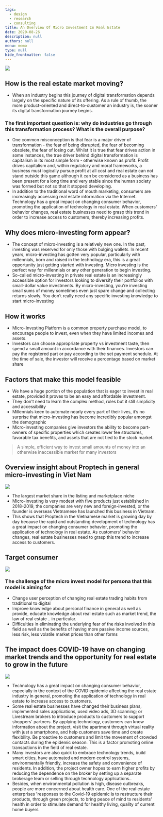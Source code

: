 ```yaml
---
tags: 
  - design
  - research
  - consulting
title: An Overview Of Micro Investment In Real Estate
date: 2020-08-26
description: null
authors: null
menu: memo
type: null
hide_frontmatter: false
---
```


![](assets/an-overview-of-micro-investment-in-real-estate_c090fa939fb85f75f0df5757eca321e4_md5.webp)

## How is the real estate market moving?
* When an industry begins this journey of digital transformation depends largely on the specific nature of its offering. As a rule of thumb, the more product-oriented and direct-to-customer an industry is, the sooner its digital transformation journey begins.

### The first important question is: why do industries go through this transformation process? What is the overall purpose?
* One common misconception is that fear is a major driver of transformation - the fear of being disrupted, the fear of becoming obsolete, the fear of losing out. Whilst it is true that fear drives action in some instances, the true driver behind digital transformation is capitalism in its most simple form - otherwise known as profit. Profit drives capitalism and, within regulatory and moral frameworks, a business must logically pursue profit at all cost and real estate can not stand outside this game although it can be considered as a business has been present for a long time and very stable since the human society was formed but not so that it stopped developing.
* In addition to the traditional word of mouth marketing, consumers are increasingly accessing real estate information via the Internet. Technology has a great impact on changing consumer behavior, promoting the application of technology in real estate. When customers' behavior changes, real estate businesses need to grasp this trend in order to increase access to customers, thereby increasing profits.

## Why does micro-investing form appear?
* The concept of micro-investing is a relatively new one. In the past, investing was reserved for only those with bulging wallets. In recent years, micro-investing has gotten very popular, particularly with millennials, born and raised in the technology era, this is a great opportunity just getting started with investing. Micro investing is the perfect way for millennials or any other generation to begin investing.
* So-called micro-investing in private real estate is an increasingly accessible option for investors looking to diversify their portfolios with small-dollar value investments. By micro-investing, you’re investing small sums of money sometimes even just spare change and collecting returns slowly. You don’t really need any specific investing knowledge to start micro-investing

## How it works
* Micro-Investing Platform is a common property purchase model, to encourage people to invest, even when they have limited incomes and assets.
* Investors can choose appropriate property vs investment taste, then spend a small amount in accordance with their finances. Investors can pay the registered part or pay according to the set payment schedule. At the time of sale, the investor will receive a percentage based on market share

## Factors that make this model feasible
* We have a huge portion of the population that is eager to invest in real estate, provided it proves to be an easy and affordable investment.
* They don't need to learn the complex method, rules but it still simplicity and accessibility
* Millennials keen to automate nearly every part of their lives, it’s no surprise that micro-investing has become incredibly popular amongst the demographic
* Micro-investing companies give investors the ability to become part-owners of specific properties which creates lower fee structures, favorable tax benefits, and assets that are not tied to the stock market.

> A simple, efficient way to invest small amounts of money into an otherwise inaccessible market for many investors

## Overview insight about Proptech in general micro-investing in Viet Nam
![](assets/an-overview-of-micro-investment-in-real-estate_2585fae6f148111f1bde12ffd49b9cb5_md5.webp)

* The largest market share in the listing and marketplace niche
* Micro-investing is very modest with five products just established in 2018-2019, the companies are very new and foreign-invested, or the founder is overseas Vietnamese has launched this business in Vietnam.
* This shows that Proptech in the Vietnamese market is growing day by day because the rapid and outstanding development of technology has a great impact on changing consumer behavior, promoting the application of technology in real estate. As customers' behavior changes, real estate businesses need to grasp this trend to increase access to customers.

## Target consumer
![](assets/an-overview-of-micro-investment-in-real-estate_b6ef22eca339a6bcd76f440bb4facf00_md5.webp)

### The challenge of the micro invest model for persona that this model is aiming for
* Change user perception of changing real estate trading habits from traditional to digital
* Improve knowledge about personal finance in general as well as provide, educate knowledge about real estate such as market trend, the law of real estate .. in particular.
* Difficulties in eliminating the underlying fear of the risks involved in this field as well as the benefits of having more passive income sources, less risk, less volatile market prices than other forms

## The impact does COVID-19 have on changing market trends and the opportunity for real estate to grow in the future
![](assets/an-overview-of-micro-investment-in-real-estate_15b159e5ae0649832e2dcd5c0db6a97e_md5.webp)

* Technology has a great impact on changing consumer behavior, especially in the context of the COVID epidemic affecting the real estate industry in general, promoting the application of technology in real estate to increase access to customers.
* Some real estate businesses have changed their business plans, implemented sales applications, used video ads, 3D scanning; or Livestream brokers to introduce products to customers to support shoppers' partners. By applying technology, customers can know information about the project, visit the apartment through virtual reality with just a smartphone, and help customers save time and create flexibility. Be proactive to customers and limit the movement of crowded contacts during the epidemic season. This is a factor promoting online transactions in the field of real estate.
* Many investors are also quick to embrace technology trends, build smart cities, have automated and modern control systems, environmentally friendly, increase the safety and convenience of residents. In addition, the project owner hopes to earn higher profits by reducing the dependence on the broker by setting up a separate brokerage team or selling through technology applications..
* Besides, when environmental pollution is high, disease outbreaks, people are more concerned about health care. One of the real estate enterprises 'responses to the Covid-19 epidemic is to restructure their products, through green projects, to bring peace of mind to residents' health in order to stimulate demand for healthy living, quality of current home buyers